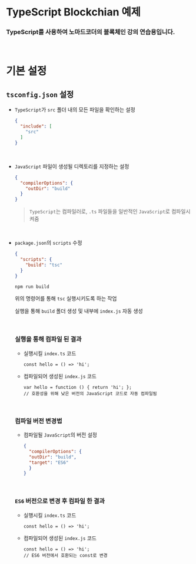 # TypeScript Blockchian 예제
### TypeScript를 사용하여 노마드코더의 블록체인 강의 연습용입니다.

<br>

#  기본 설정

## `tsconfig.json` 설정

- `TypeScript`가 `src` 폴더 내의 모든 파일을 확인하는 설정

  ```JSON
  {
    "include": [
      "src"
    ]
  }
  ```

<br>

- `JavaScript` 파일이 생성될 디렉토리를 지정하는 설정

  ```JSON
  {
    "compilerOptions": {
      "outDir": "build"
    }
  }
  ```

    > `TypeScript`는 컴파일러로, `.ts` 파일들을 일반적인 `JavaScript`로 컴파일시켜줌

<br>

- `package.json`의 `scripts` 수정

  ```JSON
  {
    "scripts": {
      "build": "tsc"
    }
  }
  ```

  ```bash
  npm run build
  ```
  위의 명령어를 통해 `tsc` 실행시키도록 하는 작업

  실행을 통해 `build` 폴더 생성 및 내부에 `index.js` 자동 생성

  <br>

  ### 실행을 통해 컴파일 된 결과

    - 실행시킬 `index.ts` 코드
      ```TS
      const hello = () => 'hi';
      ```

    - 컴파일되어 생성된 `index.js` 코드
      ```JS
      var hello = function () { return 'hi'; };
      // 호환성을 위해 낮은 버전의 JavaScript 코드로 자동 컴파일됨
      ```

  <br>

  ### 컴파일 버전 변경법

  - 컴파일될 `JavaScript`의 버전 설정

    ```JSON
    {
      "compilerOptions": {
      "outDir": "build",
      "target": "ES6"
      }
    }
    ```

  <br>

  ### `ES6` 버전으로 변경 후 컴파일 한 결과

    - 실행시킬 `index.ts` 코드
      ```TS
      const hello = () => 'hi';
      ```

    - 컴파일되어 생성된 `index.js` 코드
      ```JS
      const hello = () => 'hi';
      // ES6 버전에서 호환되는 const로 변경